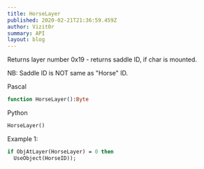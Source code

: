 ```yaml
---
title: HorseLayer
published: 2020-02-21T21:36:59.459Z
author: Vizit0r
summary: API
layout: blog
---
```


 

Returns layer number 0x19 - returns saddle ID, if char is mounted.

NB: Saddle ID is NOT same as "Horse" ID.

Pascal

```pascal
function HorseLayer():Byte
```

Python

```python
HorseLayer()
```

Example 1:

```pascal
if ObjAtLayer(HorseLayer) = 0 then 
  UseObject(HorseID));
```
